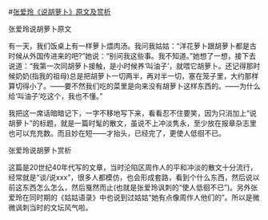 #[张爱玲《说胡萝卜》原文及赏析](https://www.vrrw.net/wx/6476.html)

张爱玲说胡萝卜原文

有一天，我们饭桌上有一样萝卜煨肉汤。我问我姑姑：“洋花萝卜跟胡萝卜都是古时候从外国传进来的吧?”她说：“别问我这些事。我不知道。”她想了一想，接下去说道：“我第一次同胡萝卜接触，是小时候养‘叫油子’，就喂它胡萝卜。还记得那时候奶奶(指我的祖母)总是把胡萝卜一切两半，再对半一切，塞在笼子里，大约那样算切得小了。——要不然我们吃的菜里是向来没有胡萝卜这样东西的。——为什么给‘叫油子’吃这个，我也不懂。”

我把这一席话暗暗记下，一字不移地写下来，看看忍不住要笑，因为只消加上“说胡萝卜”的标题，就是一篇时髦的散文，虽说不上冲淡隽永，至少放在报章杂志里也可以充充数。而且妙在短——才抬头，已经完了，更使人低徊不已。



张爱玲说胡萝卜赏析

这篇是20世纪40年代写的文章，当时沦陷区周作人的平和冲淡的散文十分流行，经常就是“谈/说xxx”，很多人都模仿，也会形成套路，看到个什么东西，然后说以前这东西怎么怎么，然后戛然而止(也就是张爱玲讽刺的“使人低徊不已”)。另外张爱玲在同时期的《姑姑语录》中也说到过姑姑“她有点像周作人他们的”。所以是微微讽刺当时的文坛风气啦。

